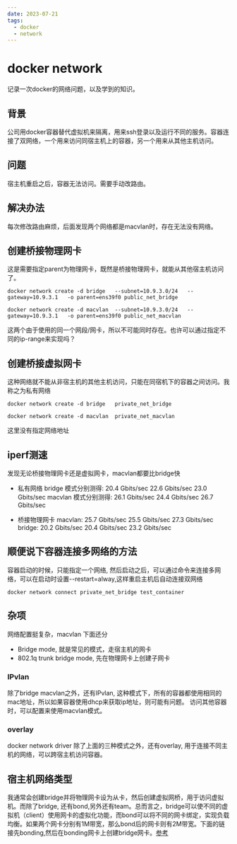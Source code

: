 ```yaml
---
date: 2023-07-21
tags: 
  - docker
  - network
---
```


# docker network

记录一次docker的网络问题，以及学到的知识。

## 背景

公司用docker容器替代虚拟机来隔离，用来ssh登录以及运行不同的服务。容器连接了双网络，一个用来访问同宿主机上的容器，另一个用来从其他主机访问。

## 问题

宿主机重启之后，容器无法访问。需要手动改路由。

## 解决办法

每次修改路由麻烦，后面发现两个网络都是macvlan时，存在无法没有网络。


## 创建桥接物理网卡
这是需要指定parent为物理网卡，既然是桥接物理网卡，就能从其他宿主机访问了。
```
docker network create -d bridge   --subnet=10.9.3.0/24   --gateway=10.9.3.1   -o parent=ens39f0 public_net_bridge
```

```
docker network create -d macvlan  --subnet=10.9.3.0/24   --gateway=10.9.3.1   -o parent=ens39f0 public_net_macvlan
```
这两个由于使用的同一个网段/网卡，所以不可能同时存在。也许可以通过指定不同的ip-range来实现吗？


## 创建桥接虚拟网卡
这种网络就不能从非宿主机的其他主机访问，只能在同宿机下的容器之间访问。我称之为私有网络 
```
docker network create -d bridge   private_net_bridge
```

```
docker network create -d macvlan  private_net_macvlan
```
这里没有指定网络地址

## iperf测速
发现无论桥接物理网卡还是虚拟网卡，macvlan都要比bridge快

- 私有网络
bridge 模式分别测得: 20.4 Gbits/sec 22.6 Gbits/sec 23.0 Gbits/sec
macvlan 模式分别测得: 26.1 Gbits/sec 24.4 Gbits/sec 26.7 Gbits/sec

- 桥接物理网卡
macvlan: 25.7 Gbits/sec 25.5 Gbits/sec 27.3 Gbits/sec
bridge: 20.2 Gbits/sec 20.4 Gbits/sec 23.2 Gbits/sec


## 顺便说下容器连接多网络的方法
容器启动的时候，只能指定一个网络, 然后启动之后，可以通过命令来连接多网络，可以在启动时设置--restart=alway,这样重启主机后自动连接双网络
```
docker network connect private_net_bridge test_container
```

## 杂项
网络配置挺复杂，macvlan 下面还分
* Bridge mode, 就是常见的模式，走宿主机的网卡
* 802.1q trunk bridge mode, 先在物理网卡上创建子网卡

### IPvlan

除了bridge macvlan之外，还有IPvlan, 这种模式下，所有的容器都使用相同的mac地址，所以如果容器使用dhcp来获取ip地址，则可能有问题。 访问其他容器时，可以配置来使用macvlan模式。

### overlay

docker network driver 除了上面的三种模式之外，还有overlay, 用于连接不同主机的网络，可以跨宿主机访问容器。

## 宿主机网络类型
我通常会创建bridge并将物理网卡设为从卡，然后创建虚拟网桥，用于访问虚拟机。而除了bridge, 还有bond,另外还有team。总而言之，bridge可以使不同的虚拟机（client）使用网卡的虚拟化功能，而bond可以将不同的网卡绑定，实现负载均衡。如果两个网卡分别有1M带宽，那么bond后的网卡则有2M带宽。下面的链接先bonding,然后在bonding网卡上创建bridge网卡。[参考](https://access.redhat.com/documentation/en-us/red_hat_enterprise_linux/7/html/networking_guide/sec-vlan_on_bond_and_bridge_using_the_networkmanager_command_line_tool_nmcli)

